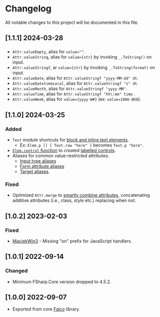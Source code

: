 # Changelog

All notable changes to this project will be documented in this file.

## [1.1.1] 2024-03-28

###

- `Attr.valueEmpty`, alias for `value=""`.
- `Attr.valueString`, alias for `value={str}` by invoking `_.ToString()` on input.
- `Attr.valueStringf`, ar `value={str}` by invoking `_.ToString(format)` on input.
- `Attr.valueDate`, alias for `Attr.valueStringf "yyyy-MM-dd" dt`.
- `Attr.valueDatetimeLocal`, alias for `Attr.valueStringf "s" dt`.
- `Attr.valueMonth`, alias for `Attr.valueStringf "yyyy-MM"`.
- `Attr.valueTime`, alias for `Attr.valueStringf "hh\:mm" time` .
- `Attr.valueWeek`, alias for `value={yyyy-W#}` (ex: `value=1986-W50`).

## [1.1.0] 2024-03-25

### Added

- `Text` module shortcuts for [block and inline text elements](https://github.com/pimbrouwers/Falco.Markup/commit/698dc18c0cff68963d940acad6f3ef6236408aa3).
    - Ex: `Elem.p [] [ Text.raw "here" ]` becomes `Text.p "here"`.
- [`Elem.control` function](https://github.com/pimbrouwers/Falco.Markup/commit/d37781f00b8a03e81d6d91f2b5d3de8d3ea3b06b#diff-818bc527331da89889c0b1327a3ab4246c46da1765f3316c3d7524e25d9e47f1R367) to created [labelled controls](https://developer.mozilla.org/en-US/docs/Web/HTML/Element/label).
- Aliases for common value-restricted attributes.
    - [Input type aliases](https://github.com/pimbrouwers/Falco.Markup/commit/c178c2b32b21945c64efb6fbfbcb4063249c5926#diff-77db9ea3c76df965322b32745ae581fa169b279d8ee42f882e76787c1e9a4e44R443)
    - [Form attribute aliases](https://github.com/pimbrouwers/Falco.Markup/commit/9f8a50623b1b7004f8ced3357b1656048be053d5)
    - [Target aliases](https://github.com/pimbrouwers/Falco.Markup/commit/118e8fd47d6418143ef76b904413634976f76448#diff-77db9ea3c76df965322b32745ae581fa169b279d8ee42f882e76787c1e9a4e44R443).

### Fixed

- Optimized `Attr.merge` to [smartly combine attributes](https://github.com/pimbrouwers/Falco.Markup/commit/c178c2b32b21945c64efb6fbfbcb4063249c5926), concatenating additive attributes (i.e., class, style etc.) replacing when not.

## [1.0.2] 2023-02-03

### Fixed

- [MaciekWin3](https://github.com/pimbrouwers/Falco.Markup/pull/4) - Missing "on" prefix for JavaScript handlers.

## [1.0.1] 2022-09-14

### Changed

- Minimum FSharp.Core version dropped to 4.5.2.

## [1.0.0] 2022-09-07

- Exported from core [Falco](https://github.com/pimbrouwers/Falco) library.